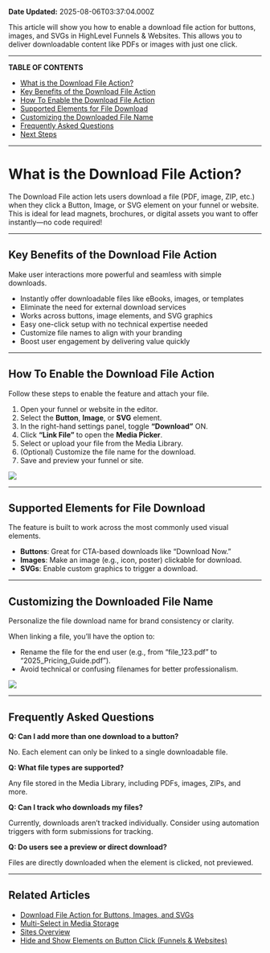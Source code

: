 **Date Updated:** 2025-08-06T03:37:04.000Z

  
This article will show you how to enable a download file action for buttons, images, and SVGs in HighLevel Funnels & Websites. This allows you to deliver downloadable content like PDFs or images with just one click.

---

**TABLE OF CONTENTS**

* [What is the Download File Action?](#What-is-the-Download-File-Action?)
* [Key Benefits of the Download File Action](#Key-Benefits-of-the-Download-File-Action)
* [How To Enable the Download File Action](#How-To-Enable-the-Download-File-Action)
* [Supported Elements for File Download](#Supported-Elements-for-File-Download)
* [Customizing the Downloaded File Name](#Customizing-the-Downloaded-File-Name)
* [Frequently Asked Questions](#Frequently-Asked-Questions)
* [Next Steps](#Next-Steps)

---

# **What is the Download File Action?**

  
The Download File action lets users download a file (PDF, image, ZIP, etc.) when they click a Button, Image, or SVG element on your funnel or website. This is ideal for lead magnets, brochures, or digital assets you want to offer instantly—no code required!

---

## **Key Benefits of the Download File Action**

  
Make user interactions more powerful and seamless with simple downloads.  
  
* Instantly offer downloadable files like eBooks, images, or templates
* Eliminate the need for external download services
* Works across buttons, image elements, and SVG graphics
* Easy one-click setup with no technical expertise needed
* Customize file names to align with your branding
* Boost user engagement by delivering value quickly

---

## **How To Enable the Download File Action**

  
Follow these steps to enable the feature and attach your file.

1. Open your funnel or website in the editor.
2. Select the **Button**, **Image**, or **SVG** element.
3. In the right-hand settings panel, toggle **“Download”** ON.
4. Click **“Link File”** to open the **Media Picker**.
5. Select or upload your file from the Media Library.
6. (Optional) Customize the file name for the download.
7. Save and preview your funnel or site.

  
_![](https://s3.amazonaws.com/cdn.freshdesk.com/data/helpdesk/attachments/production/155048420734/original/vRNFAlVxLtc3ByMDk9kON8VJVDgeZO2jjg.png?1750176467)_

---

## **Supported Elements for File Download**

  
The feature is built to work across the most commonly used visual elements.

  
* **Buttons**: Great for CTA-based downloads like “Download Now.”
* **Images**: Make an image (e.g., icon, poster) clickable for download.
* **SVGs**: Enable custom graphics to trigger a download.

---

## **Customizing the Downloaded File Name**

  
Personalize the file download name for brand consistency or clarity.

  
When linking a file, you’ll have the option to:  
  
* Rename the file for the end user (e.g., from “file\_123.pdf” to “2025\_Pricing\_Guide.pdf”).
* Avoid technical or confusing filenames for better professionalism.

  
_![](https://s3.amazonaws.com/cdn.freshdesk.com/data/helpdesk/attachments/production/155048420770/original/DwrmIlyRF21Pag7puYTEp9GOo5uellElDw.png?1750176520)_

---

## **Frequently Asked Questions**

  
**Q: Can I add more than one download to a button?**

No. Each element can only be linked to a single downloadable file.

  
**Q: What file types are supported?**

Any file stored in the Media Library, including PDFs, images, ZIPs, and more.

  
**Q: Can I track who downloads my files?**

Currently, downloads aren’t tracked individually. Consider using automation triggers with form submissions for tracking.

  
**Q: Do users see a preview or direct download?**

Files are directly downloaded when the element is clicked, not previewed.

---

## **Related Articles**

  
* [Download File Action for Buttons, Images, and SVGs](https://help.gohighlevel.com/en/support/solutions/articles/155000005696)
* [Multi-Select in Media Storage](https://help.gohighlevel.com/en/support/solutions/articles/155000004142)
* [Sites Overview](https://help.gohighlevel.com/en/support/solutions/articles/155000001633)
* [Hide and Show Elements on Button Click (Funnels & Websites)](https://help.gohighlevel.com/en/support/solutions/articles/155000001660)